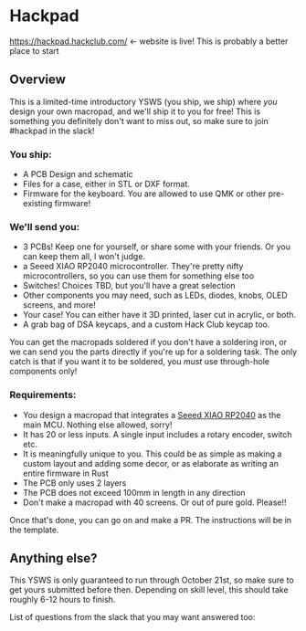 # Hackpad

https://hackpad.hackclub.com/ <- website is live! This is probably a better place to start

## Overview
This is a limited-time introductory YSWS (you ship, we ship) where *you* design your own macropad, and we'll ship it to you for free! This is something you definitely don't want to miss out, so make sure to join #hackpad in the slack!


### You ship:
- A PCB Design and schematic
- Files for a case, either in STL or DXF format.
- Firmware for the keyboard. You are allowed to use QMK or other pre-existing firmware!

### We'll send you:
- 3 PCBs! Keep one for yourself, or share some with your friends. Or you can keep them all, I won't judge.
- a Seeed XIAO RP2040 microcontroller. They're pretty nifty microcontrollers, so you can use them for something else too
- Switches! Choices TBD, but you'll have a great selection
- Other components you may need, such as LEDs, diodes, knobs, OLED screens, and more!
- Your case! You can either have it 3D printed, laser cut in acrylic, or both.
- A grab bag of DSA keycaps, and a custom Hack Club keycap too.


You can get the macropads soldered if you don't have a soldering iron, or we can send you the parts directly if you're up for a soldering task. The only catch is that if you want it to be soldered, you *must* use through-hole components only!

### Requirements:
- You design a macropad that integrates a [Seeed XIAO RP2040](https://wiki.seeedstudio.com/XIAO-RP2040/) as the main MCU. Nothing else allowed, sorry!
- It has 20 or less inputs. A single input includes a rotary encoder, switch etc.
- It is meaningfully unique to you. This could be as simple as making a custom layout and adding some decor, or as elaborate as writing an entire firmware in Rust
- The PCB only uses 2 layers
- The PCB does not exceed 100mm in length in any direction
- Don't make a macropad with 40 screens. Or out of pure gold. Please!!

Once that's done, you can go on and make a PR. The instructions will be in the template.


## Anything else?

This YSWS is only guaranteed to run through October 21st, so make sure to get yours submitted before then. Depending on skill level, this should take roughly 6-12 hours to finish.

List of questions from the slack that you may want answered too:

